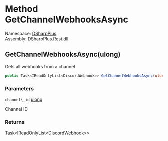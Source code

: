 # Method GetChannelWebhooksAsync

Namespace: [DSharpPlus](DSharpPlus.md)  
Assembly: DSharpPlus.Rest.dll

## <a id="DSharpPlus_DiscordRestClient_GetChannelWebhooksAsync_System_UInt64_"></a>GetChannelWebhooksAsync\(ulong\)

Gets all webhooks from a channel

```csharp
public Task<IReadOnlyList<DiscordWebhook>> GetChannelWebhooksAsync(ulong channel_id)
```

### Parameters

`channel\_id` [ulong](https://learn.microsoft.com/dotnet/api/system.uint64)

Channel ID

### Returns

[Task](https://learn.microsoft.com/dotnet/api/system.threading.tasks.task\-1)<[IReadOnlyList](https://learn.microsoft.com/dotnet/api/system.collections.generic.ireadonlylist\-1)<[DiscordWebhook](DSharpPlus.Entities.DiscordWebhook.md)\>\>

